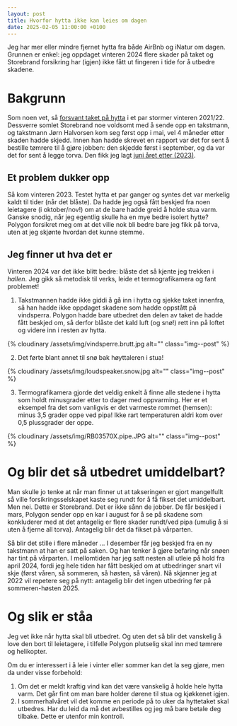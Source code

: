 ```yaml
---
layout: post
title: Hvorfor hytta ikke kan leies om dagen
date: 2025-02-05 11:00:00 +0100
---
```


Jeg har mer eller mindre fjernet hytta fra både AirBnb og iNatur
om dagen. Grunnen er enkel: jeg oppdaget vinteren 2024 flere skader
på taket og Storebrand forsikring har (igjen) ikke fått ut fingeren i
tide for å utbedre skadene.

# Bakgrunn

Som noen vet, så [forsvant taket på hytta][storm] i et par stormer vinteren 2021/22.
Dessverre somlet Storebrand noe voldsomt med å sende opp en takstmann, og
takstmann Jørn Halvorsen kom seg først opp i mai, vel 4 måneder etter skaden hadde skjedd.
Innen han hadde skrevet en rapport var det for sent å bestille
tømrere til å gjøre jobben: den skjedde først i september, og da var det for sent
å legge torva. Den fikk jeg lagt [juni året etter (2023)][dugnad].

## Et problem dukker opp

Så kom vinteren 2023. Testet hytta et par ganger og syntes det var merkelig kaldt
til tider (når det blåste). Da hadde jeg også fått beskjed fra noen leietagere (i oktober/nov!) om
at de bare hadde greid å holde stua varm. Ganske snodig, når jeg egentlig skulle
ha en mye bedre isolert hytte? Polygon forsikret meg om at det ville nok bli bedre
bare jeg fikk på torva, uten at jeg skjønte hvordan det kunne stemme.

## Jeg finner ut hva det er

Vinteren 2024 var det ikke blitt bedre: blåste det så kjente jeg trekken i _hallen_.
Jeg gikk så metodisk til verks, leide et termografikamera og fant problemet!

1. Takstmannen hadde ikke giddi å gå inn i hytta og sjekke taket innenfra, så
   han hadde ikke oppdaget skadene som hadde oppstått på vindsperra. Polygon hadde
   bare utbedret den delen av taket de hadde fått beskjed om, så derfor
   blåste det kald luft (og snø!) rett inn på loftet og videre inn i resten av hytta.

{% cloudinary /assets/img/vindsperre.brutt.jpg alt="" class="img--post" %}

2. Det førte blant annet til snø bak høyttaleren i stua!

{% cloudinary /assets/img/loudspeaker.snow.jpg alt="" class="img--post" %}

3. Termografikamera gjorde det veldig enkelt å finne alle stedene i hytta som holdt
   minusgrader etter to dager med oppvarming. Her er et eksempel fra det som
   vanligvis er det varmeste rommet (hemsen): minus 3,5 grader oppe ved pipa! Ikke rart
   temperaturen aldri kom over 0,5 plussgrader der oppe.

{% cloudinary /assets/img/RB03570X.pipe.JPG alt="" class="img--post" %}

# Og blir det så utbedret umiddelbart?

Man skulle jo tenke at når man finner ut at takseringen er gjort mangelfullt
så ville forsikringsselskapet kaste seg rundt for å få fikset det umiddelbart.
Men nei. Dette er Storebrand. Det er ikke sånn de jobber. De får beskjed i mars,
Polygon sender opp en kar i august for å se på skadene som konkluderer med at
det antagelig er flere skader rundt/ved pipa (umulig å si uten å fjerne all torva).
Antagelig blir det da fikset på vårparten.

Så blir det stille i flere måneder ... I desember får jeg beskjed fra en ny
takstmann at han er satt på saken. Og han tenker å gjøre befaring når snøen har tint
på vårparten. I mellomtiden har jeg satt nesten all utleie på hold fra april 2024,
fordi jeg hele tiden har fått beskjed om at utbedringer snart vil skje (først våren,
så sommeren, så høsten, så våren). Nå skjønner jeg at 2022 vil repetere seg på nytt:
antagelig blir det ingen utbedring før på sommeren-høsten 2025.

# Og slik er ståa

Jeg vet ikke når hytta skal bli utbedret. Og uten det så blir det vanskelig å love den
bort til leietagere, i tilfelle Polygon plutselig skal inn med tømrere og helikopter.

Om du er interessert i å leie i vinter eller sommer kan det la seg gjøre, men da
under visse forbehold:

1. Om det er meldt kraftig vind kan det være vanskelig å holde hele hytta varm. Det går fint
   om man bare holder dørene til stua og kjøkkenet igjen.
2. I sommerhalvåret vil det komme en periode på to uker da hyttetaket skal utbedres. Har du
   leid da må det avbestilles og jeg må bare betale deg tilbake. Dette er utenfor min kontroll.

[storm]: /2022/08/08/etter-stormen
[dugnad]: /2023/06/12/dugnad
[problemet]: https://photos.app.goo.gl/jf9atZ5CTUtp6srD9
